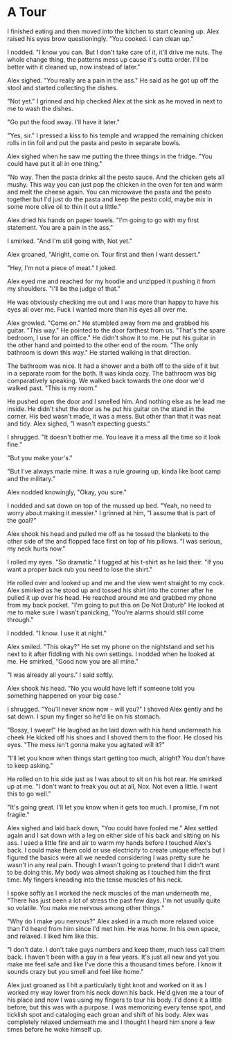 #  A Tour

I finished eating and then moved into the kitchen to start cleaning up. Alex
raised his eyes brow questioningly. "You cooked. I can clean up."

I nodded. "I know you can. But I don't take care of it, it'll drive me nuts. The
whole change thing, the patterns mess up cause it's outta order. I'll be better
with it cleaned up, now instead of later."

Alex sighed. "You really are a pain in the ass." He said as he got up off the
stool and started collecting the dishes.

"Not yet." I grinned and hip checked Alex at the sink as he moved in next to me
to wash the dishes.

"Go put the food away. I'll have it later."

"Yes, sir." I pressed a kiss to his temple and wrapped the remaining chicken
rolls in tin foil and put the pasta and pesto in separate bowls.

Alex sighed when he saw me putting the three things in the fridge. "You could
have put it all in one thing."

"No way. Then the pasta drinks all the pesto sauce. And the chicken gets all
mushy. This way you can just pop the chicken in the oven for ten and warm and
melt the cheese again. You can microwave the pasta and the pesto together but
I'd just do the pasta and keep the pesto cold, maybe mix in some more olive oil
to thin it out a little."

Alex dried his hands on paper towels. "I'm going to go with my first statement.
You are a pain in the ass."

I smirked. "And I'm still going with, Not yet."

Alex groaned, "Alright, come on. Tour first and then I want dessert."

"Hey, I'm not a piece of meat." I joked.

Alex eyed me and reached for my hoodie and unzipped it pushing it from my
shoulders. "I'll be the judge of that."

He was obviously checking me out and I was more than happy to have his eyes all
over me. Fuck I wanted more than his eyes all over me.

Alex growled. "Come on." He stumbled away from me and grabbed his guitar. "This
way." He pointed to the door farthest from us. "That's the spare bedroom, I use
for an office." He didn't show it to me. He put his guitar in the other hand and
pointed to the other end of the room. "The only bathroom is down this way." He
started walking in that direction.

The bathroom was nice. It had a shower and a bath off to the side of it but in a
separate room for the both. It was kinda cozy. The bathroom was big
comparatively speaking. We walked back towards the one door we'd walked past.
"This is my room."

He pushed open the door and I smelled him. And nothing else as he lead me
inside. He didn't shut the door as he put his guitar on the stand in the corner.
His bed wasn't made, it was a mess. But other than that it was neat and tidy.
Alex sighed, "I wasn't expecting guests."

I shrugged. "It doesn't bother me. You leave it a mess all the time so it look
fine."

"But you make your's."

"But I've always made mine. It was a rule growing up, kinda like boot camp and
the military."

Alex nodded knowingly, "Okay, you sure."

I nodded and sat down on top of the mussed up bed. "Yeah, no need to worry about
making it messier." I grinned at him, "I assume that is part of the goal?"

Alex shook his head and pulled me off as he tossed the blankets to the other
side of the and flopped face first on top of his pillows. "I was serious, my
neck hurts now."

I rolled my eyes. "So dramatic." I tugged at his t-shirt as he laid their. "If
you want a proper back rub you need to lose the shirt."

He rolled over and looked up and me and the view went straight to my cock. Alex
smirked as he stood up and tossed his shirt into the corner after he pulled it
up over his head. He reached around me and grabbed my phone from my back pocket.
"I'm going to put this on Do Not Disturb" He looked at me to make sure I wasn't
panicking, "You're alarms should still come through."

I nodded. "I know. I use it at night."

Alex smiled. "This okay?" He set my phone on the nightstand and set his next to
it after fiddling with his own settings. I nodded when he looked at me. He
smirked, "Good now you are all mine."

"I was already all yours." I said softly.

Alex shook his head. "No you would have left if someone told you something
happened on your big case."

I shrugged. "You'll never know now - will you?" I shoved Alex gently and he sat
down. I spun my finger so he'd lie on his stomach.

"Bossy, I swear!" He laughed as he laid down with his hand underneath his cheek
He kicked off his shoes and I shoved them to the floor. He closed his eyes. "The
mess isn't gonna make you agitated will it?"

"I'll let you know when things start getting too much, alright? You don't have
to keep asking."

He rolled on to his side just as I was about to sit on his hot rear. He smirked
up at me. "I don't want to freak you out at all, Nox. Not even a little. I want
this to go well."

"It's going great. I'll let you know when it gets too much. I promise, I'm not
fragile."

Alex sighed and laid back down, "You could have fooled me." Alex settled again
and I sat down with a leg on either side of his back and sitting on his ass. I
used a little fire and air to warm my hands before I touched Alex's back. I
could make them cold or use electricity to create unique effects but I figured
the basics were all we needed considering I was pretty sure he wasn't in any
real pain. Though I wasn't going to pretend that I didn't want to be doing this.
My body was almost shaking as I touched him the first time. My fingers kneading
into the tense muscles of his neck.

I spoke softly as I worked the neck muscles of the man underneath me, "There has
just been a lot of stress the past few days. I'm not usually quite so volatile.
You make me nervous among other things."

"Why do I make you nervous?" Alex asked in a much more relaxed voice than I'd
heard from him since I'd met him. He was home. In his own space, and relaxed. I
liked him like this.

"I don't date. I don't take guys numbers and keep them, much less call them
back. I haven't been with a guy in a few years. It's just all new and yet you
make me feel safe and like I've done this a thousand times before. I know it
sounds crazy but you smell and feel like home."

Alex just groaned as I hit a particularly tight knot and worked on it as I
worked my way lower from his neck down his back. He'd given me a tour of his
place and now I was using my fingers to tour his body. I'd done it a little
before, but this was with a purpose. I was memorizing every tense spot, and
ticklish spot and cataloging each groan and shift of his body. Alex was
completely relaxed underneath me and I thought I heard him snore a few times
before he woke himself up.

